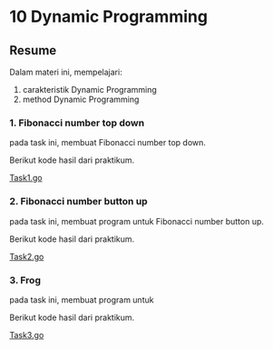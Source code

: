 # 10 Dynamic Programming

## Resume
Dalam materi ini, mempelajari:
 
1. carakteristik Dynamic Programming
2. method Dynamic Programming


### 1. Fibonacci number top down
pada task ini, membuat Fibonacci number top down.

Berikut kode hasil dari praktikum.

[Task1.go]()

### 2. Fibonacci number button up
pada task ini, membuat program untuk Fibonacci number button up.

Berikut kode hasil dari praktikum.

[Task2.go]()

### 3. Frog
pada task ini, membuat program untuk 

Berikut kode hasil dari praktikum.

[Task3.go]()
